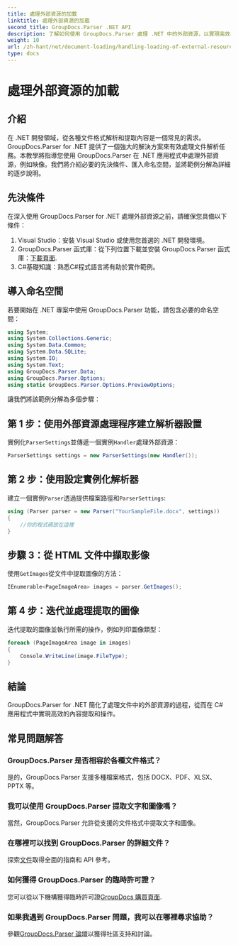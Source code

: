 ```yaml
---
title: 處理外部資源的加載
linktitle: 處理外部資源的加載
second_title: GroupDocs.Parser .NET API
description: 了解如何使用 GroupDocs.Parser 處理 .NET 中的外部資源，以實現高效的文件解析和提取。
weight: 10
url: /zh-hant/net/document-loading/handling-loading-of-external-resources/
type: docs
---
```

# 處理外部資源的加載

## 介紹
在 .NET 開發領域，從各種文件格式解析和提取內容是一個常見的需求。 GroupDocs.Parser for .NET 提供了一個強大的解決方案來有效處理文件解析任務。本教學將指導您使用 GroupDocs.Parser 在 .NET 應用程式中處理外部資源，例如映像。我們將介紹必要的先決條件、匯入命名空間，並將範例分解為詳細的逐步說明。
## 先決條件
在深入使用 GroupDocs.Parser for .NET 處理外部資源之前，請確保您具備以下條件：
1. Visual Studio：安裝 Visual Studio 或使用您首選的 .NET 開發環境。
2. GroupDocs.Parser 函式庫：從下列位置下載並安裝 GroupDocs.Parser 函式庫：[下載頁面](https://releases.groupdocs.com/parser/net/).
3. C#基礎知識：熟悉C#程式語言將有助於實作範例。

## 導入命名空間
若要開始在 .NET 專案中使用 GroupDocs.Parser 功能，請包含必要的命名空間：
```csharp
using System;
using System.Collections.Generic;
using System.Data.Common;
using System.Data.SQLite;
using System.IO;
using System.Text;
using GroupDocs.Parser.Data;
using GroupDocs.Parser.Options;
using static GroupDocs.Parser.Options.PreviewOptions;
```

讓我們將該範例分解為多個步驟：
## 第 1 步：使用外部資源處理程序建立解析器設置
實例化`ParserSettings`並傳遞一個實例`Handler`處理外部資源：
```csharp
ParserSettings settings = new ParserSettings(new Handler());
```
## 第 2 步：使用設定實例化解析器
建立一個實例`Parser`透過提供檔案路徑和`ParserSettings`:
```csharp
using (Parser parser = new Parser("YourSampleFile.docx", settings))
{
    //你的程式碼放在這裡
}
```
## 步驟 3：從 HTML 文件中擷取影像
使用`GetImages`從文件中提取圖像的方法：
```csharp
IEnumerable<PageImageArea> images = parser.GetImages();
```
## 第 4 步：迭代並處理提取的圖像
迭代提取的圖像並執行所需的操作，例如列印圖像類型：
```csharp
foreach (PageImageArea image in images)
{
    Console.WriteLine(image.FileType);
}
```

## 結論
GroupDocs.Parser for .NET 簡化了處理文件中的外部資源的過程，從而在 C# 應用程式中實現高效的內容提取和操作。

## 常見問題解答
### GroupDocs.Parser 是否相容於各種文件格式？
是的，GroupDocs.Parser 支援多種檔案格式，包括 DOCX、PDF、XLSX、PPTX 等。
### 我可以使用 GroupDocs.Parser 提取文字和圖像嗎？
當然，GroupDocs.Parser 允許從支援的文件格式中提取文字和圖像。
### 在哪裡可以找到 GroupDocs.Parser 的詳細文件？
探索[文件](https://tutorials.groupdocs.com/parser/net/)取得全面的指南和 API 參考。
### 如何獲得 GroupDocs.Parser 的臨時許可證？
您可以從以下機構獲得臨時許可證[GroupDocs 購買頁面](https://purchase.groupdocs.com/temporary-license/).
### 如果我遇到 GroupDocs.Parser 問題，我可以在哪裡尋求協助？
參觀[GroupDocs.Parser 論壇](https://forum.groupdocs.com/c/parser/17)以獲得社區支持和討論。